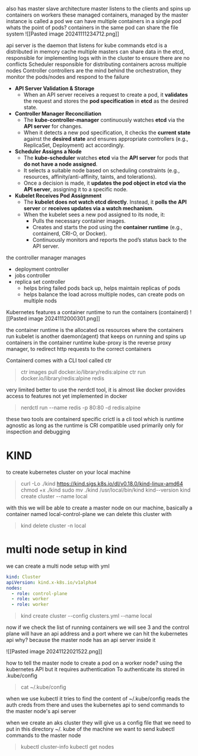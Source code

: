 also has master slave architecture
master listens to the clients and spins up containers on workers
these managed containers, managed by the master instance is called a pod
we can have multiple containers in a single pod
whats the point of pods?
containers in the same pod can share the file system
![[Pasted image 20241111234712.png]]

api server is the daemon that listens for kube commands
etcd is a distributed in memory cache
	multiple masters can share data in the etcd, responsible for implementing logs with in the cluster to ensure there are no conflicts
Scheduler
	responsible for distributing containers across multiple nodes
Controller
	controllers are the mind behind the orchestration, they monitor the pods/nodes and respond to the failure

- **API Server Validation & Storage**
    - When an API server receives a request to create a pod, it **validates** the request and stores the **pod specification** in **etcd** as the desired state.
- **Controller Manager Reconciliation**
    - The **kube-controller-manager** continuously watches **etcd** via the **API server** for changes.
    - When it detects a new pod specification, it checks the **current state** against the **desired state** and ensures appropriate controllers (e.g., ReplicaSet, Deployment) act accordingly.
- **Scheduler Assigns a Node**
    - The **kube-scheduler** watches **etcd** via the **API server** for pods that **do not have a node assigned**.
    - It selects a suitable node based on scheduling constraints (e.g., resources, affinity/anti-affinity, taints, and tolerations).
    - Once a decision is made, it **updates the pod object in etcd via the API server**, assigning it to a specific node.
- **Kubelet Receives Pod Assignment**
    - The **kubelet does not watch etcd directly**. Instead, it **polls the API server** or **receives updates via a watch mechanism**.
    - When the kubelet sees a new pod assigned to its node, it:
        - Pulls the necessary container images.
        - Creates and starts the pod using the **container runtime** (e.g., containerd, CRI-O, or Docker).
        - Continuously monitors and reports the pod’s status back to the API server.

the controller manager manages
- deployment controller
- jobs controller
- replica set controller
	- helps bring failed pods back up, helps maintain replicas of pods
	- helps balance the load across multiple nodes, can create pods on multiple nods


Kubernetes features a container runtime to run the containers (containerd)
![[Pasted image 20241112000301.png]]

the container runtime is the allocated os resources where the containers run
kubelet is another daemon(agent) that keeps on running and spins up containers in the container runtime
kube-proxy is the reverse proxy manager, to redirect http requests to the correct containers

Containerd comes with a CLI tool called ctr
>ctr images pull docker.io/library/redis:alpine
>ctr run docker.io/library/redis:alpine redis

very limited better to use the nerdctl tool, it is almost like docker 
provides access to features not yet implemented in docker
>nerdctl run --name redis -p 80:80 -d redis:alpine

these two tools are containerd specific
crictl is a cli tool which is runtime agnostic as long as the runtime is CRI compatible
used primarily only for inspection and debugging
# KIND 

to create kubernetes cluster on your local machine
> curl -Lo ./kind https://kind.sigs.k8s.io/dl/v0.18.0/kind-linux-amd64
> chmod +x ./kind
> sudo mv ./kind /usr/local/bin/kind
> kind--version
> kind create cluster --name local

with this we will be able to create a master node on our machine, basically a container named local-control-plane
we can delete this cluster with
> kind delete cluster -n local

# multi node setup in kind
we can create a multi node setup with yml
```yml
kind: Cluster
apiVersion: kind.x-k8s.io/v1alpha4
nodes:
  - role: control-plane
  - role: worker
  - role: worker
```

> kind create cluster --config clusters.yml --name local

now if we check the list of running containers we will see 3 and the control plane will have an api address and a port where we can hit the kubernetes api
why? because the master node has an api server inside it

![[Pasted image 20241122021522.png]]

how to tell the master node to create a pod on a worker node? using the kubernetes API
but it requires authentication
To authenticate its stored in .kube/config
> cat ~/.kube/config

when we use kubectl it tries to find the content of ~/.kube/config
reads the auth creds from there and uses the kubernetes api to send commands to the master node's api server

when we create an aks cluster they will give us a config file that we need to put in this directory ~/.    kube of the machine we want to send kubectl commands to the master node

> kubectl cluster-info
> kubectl get nodes